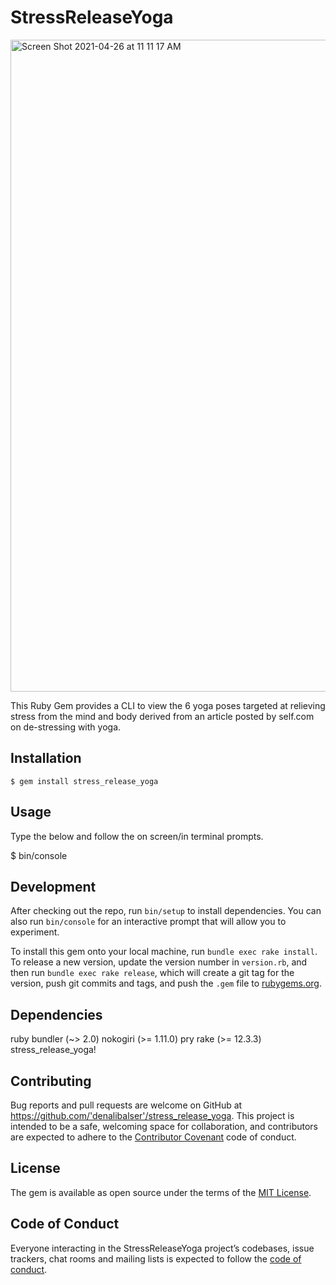 # StressReleaseYoga

<img width="1043" alt="Screen Shot 2021-04-26 at 11 11 17 AM" src="https://user-images.githubusercontent.com/46694709/116123480-46df5c00-a680-11eb-9196-3fa1c6d564d5.png">

This Ruby Gem provides a CLI to view the 6 yoga poses targeted at relieving stress from the mind and body derived from an article posted by self.com on de-stressing with yoga. 

## Installation

    $ gem install stress_release_yoga

## Usage

Type the below and follow the on screen/in terminal prompts.

$ bin/console

## Development

After checking out the repo, run `bin/setup` to install dependencies. You can also run `bin/console` for an interactive prompt that will allow you to experiment.

To install this gem onto your local machine, run `bundle exec rake install`. To release a new version, update the version number in `version.rb`, and then run `bundle exec rake release`, which will create a git tag for the version, push git commits and tags, and push the `.gem` file to [rubygems.org](https://rubygems.org).

## Dependencies 
  ruby
  bundler (~> 2.0)
  nokogiri (>= 1.11.0)
  pry
  rake (>= 12.3.3)
  stress_release_yoga!

## Contributing

Bug reports and pull requests are welcome on GitHub at https://github.com/'denalibalser'/stress_release_yoga. This project is intended to be a safe, welcoming space for collaboration, and contributors are expected to adhere to the [Contributor Covenant](http://contributor-covenant.org) code of conduct.

## License

The gem is available as open source under the terms of the [MIT License](https://opensource.org/licenses/MIT).

## Code of Conduct

Everyone interacting in the StressReleaseYoga project’s codebases, issue trackers, chat rooms and mailing lists is expected to follow the [code of conduct](https://github.com/'denalibalser'/stress_release_yoga/blob/master/CODE_OF_CONDUCT.md).

